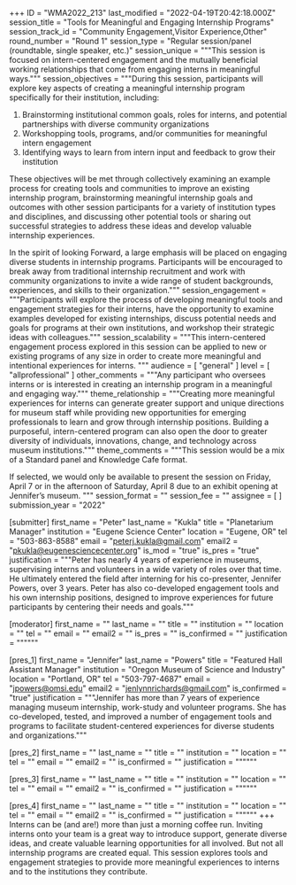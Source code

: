 +++
ID = "WMA2022_213"
last_modified = "2022-04-19T20:42:18.000Z"
session_title = "Tools for Meaningful and Engaging Internship Programs"
session_track_id = "Community Engagement,Visitor Experience,Other"
round_number = "Round 1"
session_type = "Regular session/panel (roundtable, single speaker, etc.)"
session_unique = """This session is focused on intern-centered engagement and the mutually beneficial working relationships that come from engaging interns in meaningful ways."""
session_objectives = """During this session, participants will explore key aspects of creating a meaningful internship program specifically for their institution, including: 
1. Brainstorming institutional common goals, roles for interns, and potential partnerships with diverse community organizations  
2. Workshopping tools, programs, and/or communities for meaningful intern engagement 
3. Identifying ways to learn from intern input and feedback to grow their institution

These objectives will be met through collectively examining an example process for creating tools and communities to improve an existing internship program, brainstorming meaningful internship goals and outcomes with other session participants for a variety of institution types and disciplines, and discussing other potential tools or sharing out successful strategies to address these ideas and develop valuable internship experiences.

In the spirit of looking Forward, a large emphasis will be placed on engaging diverse students in internship programs. Participants will be encouraged to break away from traditional internship recruitment and work with community organizations to invite a wide range of student backgrounds, experiences, and skills to their organization."""
session_engagement = """Participants will explore the process of developing meaningful tools and engagement strategies for their interns, have the opportunity to examine examples developed for existing internships, discuss potential needs and goals for programs at their own institutions, and workshop their strategic ideas with colleagues."""
session_scalability = """This intern-centered engagement process explored in this session can be applied to new or existing programs of any size in order to create more meaningful and intentional experiences for interns.
"""
audience = [ "general" ]
level = [ "allprofessional" ]
other_comments = """Any participant who oversees interns or is interested in creating an internship program in a meaningful and engaging way."""
theme_relationship = """Creating more meaningful experiences for interns can generate greater support and unique directions for museum staff while providing new opportunities for emerging professionals to learn and grow through internship positions. Building a purposeful, intern-centered program can also open the door to greater diversity of individuals, innovations, change, and technology across museum institutions."""
theme_comments = """This session would be a mix of a Standard panel and Knowledge Cafe format.

If selected, we would only be available to present the session on Friday, April 7 or in the afternoon of Saturday, April 8 due to an exhibit opening at Jennifer’s museum.
"""
session_format = ""
session_fee = ""
assignee = [  ]
submission_year = "2022"

[submitter]
first_name = "Peter"
last_name = "Kukla"
title = "Planetarium Manager"
institution = "Eugene Science Center"
location = "Eugene, OR"
tel = "503-863-8588"
email = "peterj.kukla@gmail.com"
email2 = "pkukla@eugenesciencecenter.org"
is_mod = "true"
is_pres = "true"
justification = """Peter has nearly 4 years of experience in museums, supervising interns and volunteers in a wide variety of roles over that time. He ultimately entered the field after interning for his co-presenter, Jennifer Powers, over 3 years. Peter has also co-developed engagement tools and his own internship positions, designed to improve experiences for future participants by centering their needs and goals."""

[moderator]
first_name = ""
last_name = ""
title = ""
institution = ""
location = ""
tel = ""
email = ""
email2 = ""
is_pres = ""
is_confirmed = ""
justification = """"""

[pres_1]
first_name = "Jennifer"
last_name = "Powers"
title = "Featured Hall Assistant Manager"
institution = "Oregon Museum of Science and Industry"
location = "Portland, OR"
tel = "503-797-4687"
email = "jpowers@omsi.edu"
email2 = "jenlynnrichards@gmail.com"
is_confirmed = "true"
justification = """Jennifer has more than 7 years of experience managing museum internship, work-study and volunteer programs. She has co-developed, tested, and improved a number of engagement tools and programs to facilitate student-centered experiences for diverse students and organizations."""

[pres_2]
first_name = ""
last_name = ""
title = ""
institution = ""
location = ""
tel = ""
email = ""
email2 = ""
is_confirmed = ""
justification = """"""

[pres_3]
first_name = ""
last_name = ""
title = ""
institution = ""
location = ""
tel = ""
email = ""
email2 = ""
is_confirmed = ""
justification = """"""

[pres_4]
first_name = ""
last_name = ""
title = ""
institution = ""
location = ""
tel = ""
email = ""
email2 = ""
is_confirmed = ""
justification = """"""
+++
Interns can be (and are!) more than just a morning coffee run. Inviting interns onto your team is a great way to introduce support, generate diverse ideas, and create valuable learning opportunities for all involved. But not all internship programs are created equal. This session explores tools and engagement strategies to provide more meaningful experiences to interns and to the institutions they contribute. 
